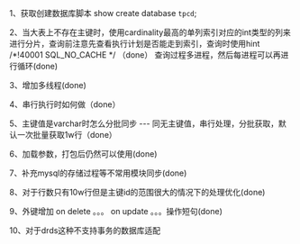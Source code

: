 1、获取创建数据库脚本
show create database `tpcd`;

2、当大表上不存在主键时，使用cardinality最高的单列索引对应的int类型的列来进行分片，查询前注意先查看执行计划是否能走到索引，查询时使用hint /*!40001 SQL_NO_CACHE */ （done）
查询过程多进程，然后每进程可以再进行循环(done)

3、增加多线程(done)

4、串行执行时如何做（done）

5、主键值是varchar时怎么分批同步 --- 同无主键值，串行处理，分批获取，默认一次批量获取1w行（done）

6、加载参数，打包后仍然可以使用(done)

7、补充mysql的存储过程等不常用模块同步(done)

8、对于行数只有10w行但是主键id的范围很大的情况下的处理优化(done)

9、外键增加 on delete 。。。 on update 。。。操作短句(done)

10、对于drds这种不支持事务的数据库适配